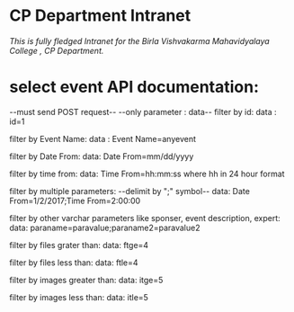 # CP Department Intranet 

###### This is fully fledged Intranet for the Birla Vishvakarma Mahavidyalaya College , CP Department.

# select event API documentation:
--must send POST request--
--only parameter : data--
filter by id:
data : id=1

filter by Event Name:
data : Event Name=anyevent

filter by Date From:
data: Date From=mm/dd/yyyy

filter by time from:
data: Time From=hh:mm:ss
where hh in 24 hour format

filter by multiple parameters:
--delimit by ";" symbol--
data: Date From=1/2/2017;Time From=2:00:00

filter by other varchar parameters like sponser, event description, expert:
data: paraname=paravalue;paraname2=paravalue2

filter by files grater than:
data: ftge=4

filter by files less than:
data: ftle=4

filter by images greater than:
data: itge=5

filter by images less than:
data: itle=5
